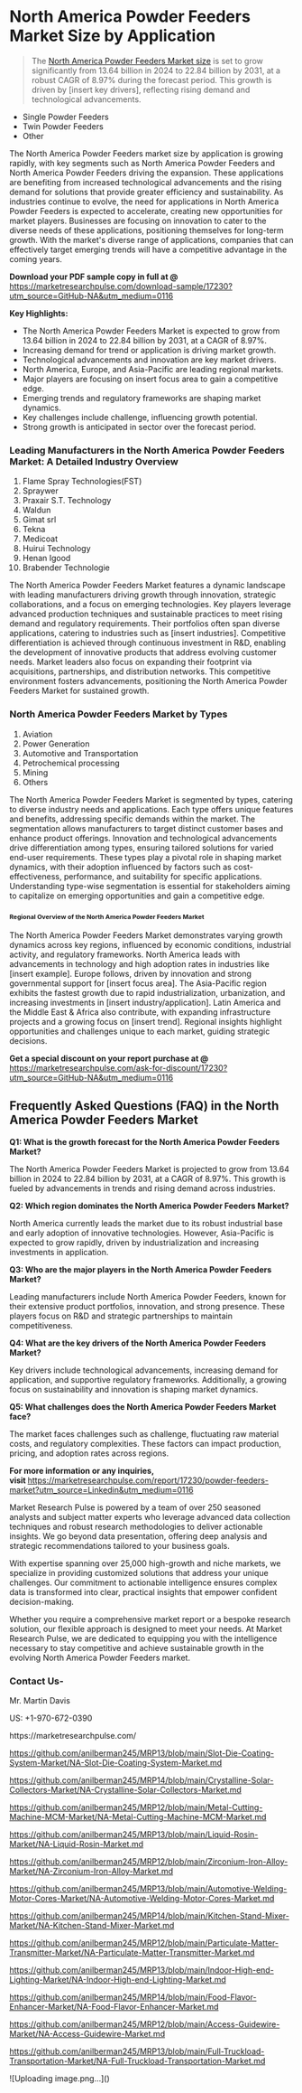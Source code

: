 <h1>North America Powder Feeders Market&nbsp;Size by Application</h1><blockquote><p>The <a href="https://marketresearchpulse.com/download-sample/17230?utm_source=GitHub-NA&amp;utm_medium=0116">North America Powder Feeders Market size</a> is set to grow significantly from 13.64 billion in 2024 to 22.84 billion by 2031, at a robust CAGR of 8.97% during the forecast period. This growth is driven by [insert key drivers], reflecting rising demand and technological advancements.</p></blockquote><ul><li>Single Powder Feeders<li> Twin Powder Feeders<li> Other</li></ul><p>The North America Powder Feeders market size by application is growing rapidly, with key segments such as North America Powder Feeders and North America Powder Feeders driving the expansion. These applications are benefiting from increased technological advancements and the rising demand for solutions that provide greater efficiency and sustainability. As industries continue to evolve, the need for applications in North America Powder Feeders is expected to accelerate, creating new opportunities for market players. Businesses are focusing on innovation to cater to the diverse needs of these applications, positioning themselves for long-term growth. With the market's diverse range of applications, companies that can effectively target emerging trends will have a competitive advantage in the coming years.</p><p><strong>Download your PDF sample copy in full at @ </strong><a href="https://marketresearchpulse.com/download-sample/17230?utm_source=GitHub-NA&amp;utm_medium=0116">https://marketresearchpulse.com/download-sample/17230?utm_source=GitHub-NA&amp;utm_medium=0116</a></p><p><strong>Key Highlights: </strong></p><ul><li>The North America Powder Feeders Market is expected to grow from 13.64 billion in 2024 to 22.84 billion by 2031, at a CAGR of 8.97%.</li><li>Increasing demand for trend or application is driving market growth.</li><li>Technological advancements and innovation are key market drivers.</li><li>North America, Europe, and Asia-Pacific are leading regional markets.</li><li>Major players are focusing on insert focus area to gain a competitive edge.</li><li>Emerging trends and regulatory frameworks are shaping market dynamics.</li><li>Key challenges include challenge, influencing growth potential.</li><li>Strong growth is anticipated in sector over the forecast period.</li></ul><h3>Leading Manufacturers in the North America Powder Feeders Market: A Detailed Industry Overview</h3><ol><li>Flame Spray Technologies(FST)</li><li>Spraywer</li><li>Praxair S.T. Technology</li><li>Waldun</li><li>Gimat srl</li><li>Tekna</li><li>Medicoat</li><li>Huirui Technology</li><li>Henan Igood</li><li>Brabender Technologie</li></ol><div class="flex max-w-full flex-col flex-grow"><div class="min-h-8 text-message flex w-full flex-col items-end gap-2 whitespace-normal break-words [.text-message+&amp;]:mt-5" dir="auto" data-message-author-role="assistant" data-message-id="fd8432e4-4910-450d-b182-61b7bfb0a01f" data-message-model-slug="gpt-4o"><div class="flex w-full flex-col gap-1 empty:hidden first:pt-[3px]"><div class="markdown prose w-full break-words dark:prose-invert light"><p>The North America Powder Feeders Market features a dynamic landscape with leading manufacturers driving growth through innovation, strategic collaborations, and a focus on emerging technologies. Key players leverage advanced production techniques and sustainable practices to meet rising demand and regulatory requirements. Their portfolios often span diverse applications, catering to industries such as [insert industries]. Competitive differentiation is achieved through continuous investment in R&amp;D, enabling the development of innovative products that address evolving customer needs. Market leaders also focus on expanding their footprint via acquisitions, partnerships, and distribution networks. This competitive environment fosters advancements, positioning the North America Powder Feeders Market for sustained growth.</p></div></div></div></div><h3>North America Powder Feeders Market by Types</h3><ol><li>Aviation<li> Power Generation<li> Automotive and Transportation<li> Petrochemical processing<li> Mining<li> Others</li></ol><div class="flex max-w-full flex-col flex-grow"><div class="min-h-8 text-message flex w-full flex-col items-end gap-2 whitespace-normal break-words [.text-message+&amp;]:mt-5" dir="auto" data-message-author-role="assistant" data-message-id="084470be-0bb7-4664-bddf-5156b4f41249" data-message-model-slug="gpt-4o-mini"><div class="flex w-full flex-col gap-1 empty:hidden first:pt-[3px]"><div class="markdown prose w-full break-words dark:prose-invert light"><p>The North America Powder Feeders Market is segmented by types, catering to diverse industry needs and applications. Each type offers unique features and benefits, addressing specific demands within the market. The segmentation allows manufacturers to target distinct customer bases and enhance product offerings. Innovation and technological advancements drive differentiation among types, ensuring tailored solutions for varied end-user requirements. These types play a pivotal role in shaping market dynamics, with their adoption influenced by factors such as cost-effectiveness, performance, and suitability for specific applications. Understanding type-wise segmentation is essential for stakeholders aiming to capitalize on emerging opportunities and gain a competitive edge.</p></div></div></div></div><h3><span style="font-size: 11px;">Regional Overview of the North America Powder Feeders Market</span></h3><div class="flex max-w-full flex-col flex-grow"><div class="min-h-8 text-message flex w-full flex-col items-end gap-2 whitespace-normal break-words [.text-message+&amp;]:mt-5" dir="auto" data-message-author-role="assistant" data-message-id="e9038762-ce64-4e30-91c9-9bd413514231" data-message-model-slug="gpt-4o-mini"><div class="flex w-full flex-col gap-1 empty:hidden first:pt-[3px]"><div class="markdown prose w-full break-words dark:prose-invert light"><p>The North America Powder Feeders Market demonstrates varying growth dynamics across key regions, influenced by economic conditions, industrial activity, and regulatory frameworks. North America leads with advancements in technology and high adoption rates in industries like [insert example]. Europe follows, driven by innovation and strong governmental support for [insert focus area]. The Asia-Pacific region exhibits the fastest growth due to rapid industrialization, urbanization, and increasing investments in [insert industry/application]. Latin America and the Middle East &amp; Africa also contribute, with expanding infrastructure projects and a growing focus on [insert trend]. Regional insights highlight opportunities and challenges unique to each market, guiding strategic decisions.</p></div></div></div></div><p><strong>Get a special discount on your report purchase at @ </strong><a href="https://marketresearchpulse.com/ask-for-discount/17230?utm_source=GitHub-NA&amp;utm_medium=0116">https://marketresearchpulse.com/ask-for-discount/17230?utm_source=GitHub-NA&amp;utm_medium=0116</a></p><h2>Frequently Asked Questions (FAQ) in the North America Powder Feeders Market</h2><p><strong>Q1: What is the growth forecast for the North America Powder Feeders Market?</strong></p><p>The North America Powder Feeders Market is projected to grow from 13.64 billion in 2024 to 22.84 billion by 2031, at a CAGR of 8.97%. This growth is fueled by advancements in trends and rising demand across industries.</p><p><strong>Q2: Which region dominates the North America Powder Feeders Market?</strong></p><p>North America currently leads the market due to its robust industrial base and early adoption of innovative technologies. However, Asia-Pacific is expected to grow rapidly, driven by industrialization and increasing investments in application.</p><p><strong>Q3: Who are the major players in the North America Powder Feeders Market?</strong></p><p>Leading manufacturers include North America Powder Feeders, known for their extensive product portfolios, innovation, and strong presence. These players focus on R&amp;D and strategic partnerships to maintain competitiveness.</p><p><strong>Q4: What are the key drivers of the North America Powder Feeders Market?</strong></p><p>Key drivers include technological advancements, increasing demand for application, and supportive regulatory frameworks. Additionally, a growing focus on sustainability and innovation is shaping market dynamics.</p><p><strong>Q5: What challenges does the North America Powder Feeders Market face?</strong></p><p>The market faces challenges such as challenge, fluctuating raw material costs, and regulatory complexities. These factors can impact production, pricing, and adoption rates across regions.</p><p><strong>For more information or any inquiries, visit&nbsp;</strong><a href="https://marketresearchpulse.com/report/17230/powder-feeders-market?utm_source=Linkedin&utm_medium=0116">https://marketresearchpulse.com/report/17230/powder-feeders-market?utm_source=Linkedin&utm_medium=0116</a></p><p>Market Research Pulse is powered by a team of over 250 seasoned analysts and subject matter experts who leverage advanced data collection techniques and robust research methodologies to deliver actionable insights. We go beyond data presentation, offering deep analysis and strategic recommendations tailored to your business goals.</p><p>With expertise spanning over 25,000 high-growth and niche markets, we specialize in providing customized solutions that address your unique challenges. Our commitment to actionable intelligence ensures complex data is transformed into clear, practical insights that empower confident decision-making.</p><p>Whether you require a comprehensive market report or a bespoke research solution, our flexible approach is designed to meet your needs. At Market Research Pulse, we are dedicated to equipping you with the intelligence necessary to stay competitive and achieve sustainable growth in the evolving North America Powder Feeders market.</p><h3><strong>Contact Us-</strong></h3><p>Mr. Martin Davis</p><p>US: +1-970-672-0390</p><p>https://marketresearchpulse.com/</p><p><a href="https://github.com/anilberman245/MRP13/blob/main/Slot-Die-Coating-System-Market/NA-Slot-Die-Coating-System-Market.md">https://github.com/anilberman245/MRP13/blob/main/Slot-Die-Coating-System-Market/NA-Slot-Die-Coating-System-Market.md</a></p><p><a href="https://github.com/anilberman245/MRP14/blob/main/Crystalline-Solar-Collectors-Market/NA-Crystalline-Solar-Collectors-Market.md">https://github.com/anilberman245/MRP14/blob/main/Crystalline-Solar-Collectors-Market/NA-Crystalline-Solar-Collectors-Market.md</a></p><p><a href="https://github.com/anilberman245/MRP12/blob/main/Metal-Cutting-Machine-MCM-Market/NA-Metal-Cutting-Machine-MCM-Market.md">https://github.com/anilberman245/MRP12/blob/main/Metal-Cutting-Machine-MCM-Market/NA-Metal-Cutting-Machine-MCM-Market.md</a></p><p><a href="https://github.com/anilberman245/MRP13/blob/main/Liquid-Rosin-Market/NA-Liquid-Rosin-Market.md">https://github.com/anilberman245/MRP13/blob/main/Liquid-Rosin-Market/NA-Liquid-Rosin-Market.md</a></p><p><a href="https://github.com/anilberman245/MRP12/blob/main/Zirconium-Iron-Alloy-Market/NA-Zirconium-Iron-Alloy-Market.md">https://github.com/anilberman245/MRP12/blob/main/Zirconium-Iron-Alloy-Market/NA-Zirconium-Iron-Alloy-Market.md</a></p><p><a href="https://github.com/anilberman245/MRP13/blob/main/Automotive-Welding-Motor-Cores-Market/NA-Automotive-Welding-Motor-Cores-Market.md">https://github.com/anilberman245/MRP13/blob/main/Automotive-Welding-Motor-Cores-Market/NA-Automotive-Welding-Motor-Cores-Market.md</a></p><p><a href="https://github.com/anilberman245/MRP14/blob/main/Kitchen-Stand-Mixer-Market/NA-Kitchen-Stand-Mixer-Market.md">https://github.com/anilberman245/MRP14/blob/main/Kitchen-Stand-Mixer-Market/NA-Kitchen-Stand-Mixer-Market.md</a></p><p><a href="https://github.com/anilberman245/MRP12/blob/main/Particulate-Matter-Transmitter-Market/NA-Particulate-Matter-Transmitter-Market.md">https://github.com/anilberman245/MRP12/blob/main/Particulate-Matter-Transmitter-Market/NA-Particulate-Matter-Transmitter-Market.md</a></p><p><a href="https://github.com/anilberman245/MRP13/blob/main/Indoor-High-end-Lighting-Market/NA-Indoor-High-end-Lighting-Market.md">https://github.com/anilberman245/MRP13/blob/main/Indoor-High-end-Lighting-Market/NA-Indoor-High-end-Lighting-Market.md</a></p><p><a href="https://github.com/anilberman245/MRP14/blob/main/Food-Flavor-Enhancer-Market/NA-Food-Flavor-Enhancer-Market.md">https://github.com/anilberman245/MRP14/blob/main/Food-Flavor-Enhancer-Market/NA-Food-Flavor-Enhancer-Market.md</a></p><p><a href="https://github.com/anilberman245/MRP12/blob/main/Access-Guidewire-Market/NA-Access-Guidewire-Market.md">https://github.com/anilberman245/MRP12/blob/main/Access-Guidewire-Market/NA-Access-Guidewire-Market.md</a></p><p><a href="https://github.com/anilberman245/MRP13/blob/main/Full-Truckload-Transportation-Market/NA-Full-Truckload-Transportation-Market.md">https://github.com/anilberman245/MRP13/blob/main/Full-Truckload-Transportation-Market/NA-Full-Truckload-Transportation-Market.md</a></p>
![Uploading image.png…]()
